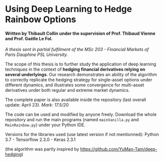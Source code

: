 # Using Deep Learning to Hedge Rainbow Options

#### Written by Thibault Collin under the supervision of Prof. Thibaud Vienne and Prof. Gaëlle Le Fol.

*A thesis sent in partial fulfilment of the MSc 203 - Financial Markets of Paris Dauphine PSL University.*

The scope of this thesis is to further study the application of deep learning techniques in the context of **hedging financial derivatives relying on several underlyings**. Our research demonstrates an ability of the algorithm to correctly replicate the hedging strategy for single-asset options under different dynamics, and illustrates some convergence for multi-asset derivatives under both regular and extreme market dynamics.

The complete paper is also available inside the repository (last overall update: April 23). *Mark: 17.5/20*

The code can be used and modified by anyone freely. Download the whole repository and run the main programs (named `mainVanilla.py` and `MainRainbow.py`) under your Python IDE.

Versions for the libraries used (use latest version if not mentionned): Python 3.7 - Tensorflow 2.3.0 - Keras 2.3.1

(the algorithm was partly inspired by https://github.com/YuMan-Tam/deep-hedging)

